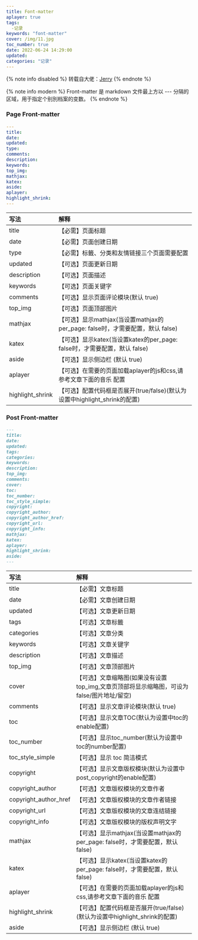 ```yaml
---
title: Font-matter
aplayer: true
tags:
  -记录
keywords: "font-matter"
cover: /img/11.jpg
toc_number: true
date: 2022-06-24 14:29:00
updated:
categories: "记录"
---
```

{% note info disabled %}
   转载自大佬：[Jerry](https://butterfly.js.org/posts/dc584b87/#Post-Front-matter)
{% endnote %}

{% note info modern  %}
   Front-matter 是 markdown 文件最上方以 --- 分隔的区域，用于指定个别別档案的变数。
{% endnote %}


### Page Front-matter ###

```yaml
---
title:
date:
updated:
type:
comments:
description:
keywords:
top_img:
mathjax:
katex:
aside:
aplayer:
highlight_shrink:
---

```
|     写法 |	解释|
|:----|:----|
|title	           | 【必需】页面标题|
|date	           | 【必需】页面创建日期|
|type	           | 【必需】标籤、分类和友情链接三个页面需要配置|
|updated	       | 【可选】页面更新日期|
|description	   | 【可选】页面描述|
|keywords	       | 【可选】页面关键字|
|comments	       | 【可选】显示页面评论模块(默认 true)|
|top_img	       | 【可选】页面顶部图片|
|mathjax	       | 【可选】显示mathjax(当设置mathjax的per_page: false时，才需要配置，默认 false)|
|katex	           | 【可选】显示katex(当设置katex的per_page: false时，才需要配置，默认 false)|
|aside	           | 【可选】显示侧边栏 (默认 true)|
|aplayer	       | 【可选】在需要的页面加载aplayer的js和css,请参考文章下面的音乐 配置|
|highlight_shrink  | 【可选】配置代码框是否展开(true/false)(默认为设置中highlight_shrink的配置)|


### Post Front-matter ###

```markdown
---
title:
date:
updated:
tags:
categories:
keywords:
description:
top_img:
comments:
cover:
toc:
toc_number:
toc_style_simple:
copyright:
copyright_author:
copyright_author_href:
copyright_url:
copyright_info:
mathjax:
katex:
aplayer:
highlight_shrink:
aside:
---
```

|写法|	解释|
|:----|:----|
|title	                |【必需】文章标题|
|date	                |【必需】文章创建日期|
|updated	            |【可选】文章更新日期|
|tags	                |【可选】文章标籤|
|categories	            |【可选】文章分类|
|keywords	            |【可选】文章关键字|
|description	        |【可选】文章描述|
|top_img	            |【可选】文章顶部图片|
|cover	                |【可选】文章缩略图(如果没有设置top_img,文章页顶部将显示缩略图，可设为false/图片地址/留空)|
|comments	            |【可选】显示文章评论模块(默认 true)|
|toc	                |【可选】显示文章TOC(默认为设置中toc的enable配置)|
|toc_number	            |【可选】显示toc_number(默认为设置中toc的number配置)|
|toc_style_simple	    |【可选】显示 toc 简洁模式|
|copyright	            |【可选】显示文章版权模块(默认为设置中post_copyright的enable配置)|
|copyright_author	    |【可选】文章版权模块的文章作者|
|copyright_author_href	|【可选】文章版权模块的文章作者链接|
|copyright_url	        |【可选】文章版权模块的文章连结链接|
|copyright_info	        |【可选】文章版权模块的版权声明文字|
|mathjax	            |【可选】显示mathjax(当设置mathjax的per_page: false时，才需要配置，默认 false)|
|katex	                |【可选】显示katex(当设置katex的per_page: false时，才需要配置，默认 false)|
|aplayer	            |【可选】在需要的页面加载aplayer的js和css,请参考文章下面的音乐 配置|
|highlight_shrink	    |【可选】配置代码框是否展开(true/false)(默认为设置中highlight_shrink的配置)|
|aside	                |【可选】显示侧边栏 (默认 true)|


